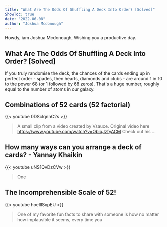 ```yaml
---
title: "What Are The Odds Of Shuffling A Deck Into Order? [Solved]"
ShowToc: true 
date: "2022-06-08"
author: "Joshua Mcdonough" 
---
```


Howdy, iam Joshua Mcdonough, Wishing you a productive day.
## What Are The Odds Of Shuffling A Deck Into Order? [Solved]
If you truly randomise the deck, the chances of the cards ending up in perfect order - spades, then hearts, diamonds and clubs - are around 1 in 10 to the power 68 (or 1 followed by 68 zeros). That's a huge number, roughly equal to the number of atoms in our galaxy.

## Combinations of 52 cards (52 factorial)
{{< youtube 0DSclqnnC2s >}}
>A small clip from a video created by Vsauce. Original video here https://www.youtube.com/watch?v=ObiqJzfyACM Check out his ...

## How many ways can you arrange a deck of cards? - Yannay Khaikin
{{< youtube uNS1QvDzCVw >}}
>One 

## The Incomprehensible Scale of 52!
{{< youtube hoeIllSxpEU >}}
>One of my favorite fun facts to share with someone is how no matter how implausible it seems, every time you 

